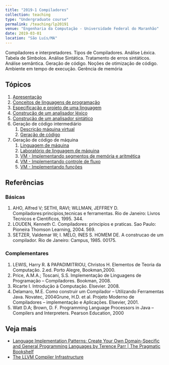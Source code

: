 ```yaml
---
title: "2019-1 Compiladores"
collection: teaching
type: "Undergraduate course"
permalink: /teaching/lp20191
venue: "Engenharia da Computação - Universidade Federal do Maranhão"
date: 2019-03-01
location: "São Luís/MA"
---
```



Compiladores e interpretadores. Tipos de Compiladores. Análise Léxica. Tabela de Símbolos. Análise Sintática. Tratamento de erros sintáticos. Análise semântica. Geração de código. Noções de otimização de código. Ambiente em tempo de execução. Gerência de memória

## Tópicos

1. [Apresentação](https://profsergiocosta.github.io/slides/cp/compiladores_apresentacao.pdf)
2. [Conceitos de linguagens de programação]()
3. [Especificação e projeto de uma linguagem](https://profsergiocosta.github.io/slides/cp/lexico_sintatico.pdf)
4. [Construção de um analisador léxico](https://profsergiocosta.github.io/slides/cp/lexico_sintatico.pdf)
5. [Construção de um analisador sintático](https://profsergiocosta.github.io/slides/cp/lexico_sintatico.pdf)
7. Geração de código intermediário
    1. [Descrição máquina virtual](https://profsergiocosta.github.io/slides/cp/vm_descricao.pdf)
    2. [Geração de código](https://profsergiocosta.github.io/slides/cp/geracao_codigo.pdf)
8. Geração de código de máquina
    1. [Linguagem de máquina](https://profsergiocosta.github.io/slides/cp/linguagem_maquina.pdf)
    2. [Laboratório de linguagem de máquina](https://profsergiocosta.github.io/slides/cp/linguagem_maquina_laboratorio.pdf)
    3. [VM - Implementando segmentos de memória e aritmética](https://profsergiocosta.github.io/slides/cp/mv_implemetacao_segmentos_aritmetica.pdf)
    4. [VM - Implementando controle de fluxo](https://profsergiocosta.github.io/slides/cp/mv_implementacao_controle.pdf)
    5. [VM - Implementando funções](https://profsergiocosta.github.io/slides/cp/mv_implementacao_funcao.pdf)


## Referências

### Básicas

1. AHO, Alfred V; SETHI, RAVI; WLLMAN, JEFFREY
D. Compiladores:principios,tecnicas e ferramentas. Rio de Janeiro: Livros Tecnicos
e Cientificos, 1995. 344.
2. LOUDEN, Kenneth C. Compiladores: principios e praticas. Sao Paulo: Pioneira
Thomson Learning, 2004. 569.
3. SETZER, Valdemar W; I. MELO, INES S. HOMEM DE. A construcao de um
compilador. Rio de Janeiro: Campus, 1985. 00175.

### Complementares

1. LEWIS, Harry R. & PAPADIMITRIOU, Christos H. Elementos de Teoria da
Computação. 2.ed. Porto Alegre, Bookman,2000.
2. Price, A.M.A.; Toscani, S.S. Implementação de Linguagens de Programação –
Compiladores. Bookman, 2008.
3. Ricarte I. Introdução à Computação. Elsevier. 2008.
4. Delamaro, M.E. Como construir um Compilador – Utilizando Ferramentas Java.
Novatec, 2004Grune, H.D. et al. Projeto Moderno de Compiladores – implementação e
Aplicações. Elsevier, 2001.
5. Watt D.A; Brown, D. F. Programming Language Processors in Java – Compilers
and Interpreters. Pearson Education, 2000

## Veja mais

- [Language Implementation Patterns: Create Your Own Domain-Specific and General Programming Languages by Terence Parr | The Pragmatic Bookshelf](https://pragprog.com/book/tpdsl/language-implementation-patterns)
- [The LLVM Compiler Infrastructure](https://llvm.org/)

